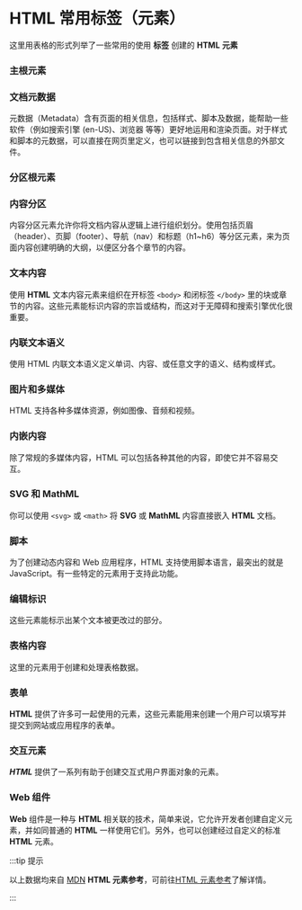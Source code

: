 <script setup>
    import { CommonElements } from "@data/htmlData.js"
    const baseHtmlUrl = "https://developer.mozilla.org/zh-CN/docs/Web/HTML/Element/"
    const head = [ { label:'元素', prop:'code', align:'left' }, {label:'描述', prop:'desc', align:'left' } ] 
    const {
       主根元素,
       文档元数据,
       分区根元素,
       内容分区,
       文本内容,
       内联文本语义,
       图片和多媒体,
       内嵌内容,
       SVG和MathML,
       脚本,
       编辑标识,
       表格内容,
       表单,
       交互元素,
       Web组件
    } = CommonElements
</script>

# HTML 常用标签（元素）
这里用表格的形式列举了一些常用的使用 **标签** 创建的 **HTML** **元素**

### 主根元素
<Mtable :head=head :data=主根元素 :linkUrl=baseHtmlUrl></Mtable>

### 文档元数据
元数据（Metadata）含有页面的相关信息，包括样式、脚本及数据，能帮助一些软件（例如搜索引擎 (en-US)、浏览器 等等）更好地运用和渲染页面。对于样式和脚本的元数据，可以直接在网页里定义，也可以链接到包含相关信息的外部文件。
<Mtable :head=head :data=文档元数据 :linkUrl=baseHtmlUrl></Mtable>

### 分区根元素
<Mtable :head=head :data=分区根元素 :linkUrl=baseHtmlUrl></Mtable>

### 内容分区
内容分区元素允许你将文档内容从逻辑上进行组织划分。使用包括页眉（header）、页脚（footer）、导航（nav）和标题（h1~h6）等分区元素，来为页面内容创建明确的大纲，以便区分各个章节的内容。    
<Mtable :head=head :data=内容分区 :linkUrl=baseHtmlUrl></Mtable>

### 文本内容
使用 **HTML** 文本内容元素来组织在开标签 ```<body>``` 和闭标签 ```</body>``` 里的块或章节的内容。这些元素能标识内容的宗旨或结构，而这对于无障碍和搜索引擎优化很重要。
<Mtable :head=head :data=文本内容 :linkUrl=baseHtmlUrl></Mtable>

### 内联文本语义
使用 HTML 内联文本语义定义单词、内容、或任意文字的语义、结构或样式。
<Mtable :head=head :data=内联文本语义 :linkUrl=baseHtmlUrl></Mtable>

### 图片和多媒体
HTML 支持各种多媒体资源，例如图像、音频和视频。
<Mtable :head=head :data=图片和多媒体 :linkUrl=baseHtmlUrl></Mtable>

### 内嵌内容
除了常规的多媒体内容，HTML 可以包括各种其他的内容，即使它并不容易交互。
<Mtable :head=head :data=内嵌内容 :linkUrl=baseHtmlUrl></Mtable>

### SVG 和 MathML
你可以使用 ```<svg>``` 或 ```<math>``` 将 **SVG** 或 **MathML** 内容直接嵌入 **HTML** 文档。
<Mtable :head=head :data=SVG和MathML :linkUrl=baseHtmlUrl></Mtable>

### 脚本
为了创建动态内容和 Web 应用程序，HTML 支持使用脚本语言，最突出的就是 JavaScript。有一些特定的元素用于支持此功能。
<Mtable :head=head :data=脚本 :linkUrl=baseHtmlUrl></Mtable>

### 编辑标识
这些元素能标示出某个文本被更改过的部分。
<Mtable :head=head :data=编辑标识 :linkUrl=baseHtmlUrl></Mtable>

### 表格内容
这里的元素用于创建和处理表格数据。
<Mtable :head=head :data=表格内容 :linkUrl=baseHtmlUrl></Mtable>

### 表单
**HTML** 提供了许多可一起使用的元素，这些元素能用来创建一个用户可以填写并提交到网站或应用程序的表单。
<Mtable :head=head :data=表单 :linkUrl=baseHtmlUrl></Mtable>

### 交互元素
***HTML*** 提供了一系列有助于创建交互式用户界面对象的元素。
<Mtable :head=head :data=交互元素 :linkUrl=baseHtmlUrl></Mtable>

### Web 组件
**Web** 组件是一种与 **HTML** 相关联的技术，简单来说，它允许开发者创建自定义元素，并如同普通的 **HTML** 一样使用它们。另外，也可以创建经过自定义的标准 **HTML** 元素。
<Mtable :head=head :data=Web组件 :linkUrl=baseHtmlUrl></Mtable>
   
       

       
:::tip 提示  
  
 以上数据均来自 [MDN](https://developer.mozilla.org/zh-CN/) **HTML 元素参考**，可前往[HTML 元素参考](https://developer.mozilla.org/zh-CN/docs/Web/HTML/Element)了解详情。
    
:::